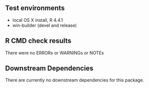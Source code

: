 ## Test environments
* local OS X install, R 4.4.1
* win-builder (devel and release)

## R CMD check results

There were no ERRORs or WARNINGs or NOTEs

## Downstream Dependencies

There are currently no downstream dependencies for this package.
